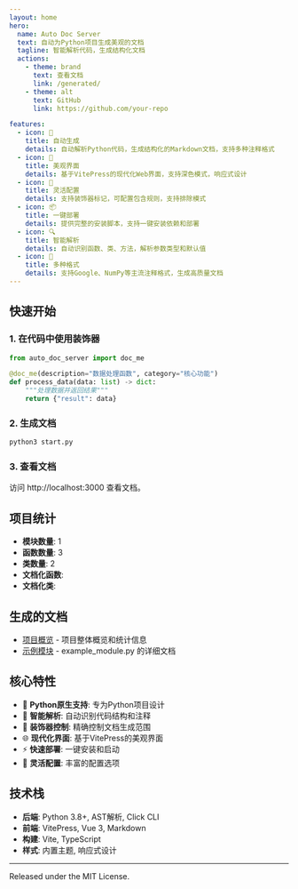 ```yaml
---
layout: home
hero:
  name: Auto Doc Server
  text: 自动为Python项目生成美观的文档
  tagline: 智能解析代码，生成结构化文档
  actions:
    - theme: brand
      text: 查看文档
      link: /generated/
    - theme: alt
      text: GitHub
      link: https://github.com/your-repo

features:
  - icon: 🚀
    title: 自动生成
    details: 自动解析Python代码，生成结构化的Markdown文档，支持多种注释格式
  - icon: 🎨
    title: 美观界面
    details: 基于VitePress的现代化Web界面，支持深色模式，响应式设计
  - icon: 🔧
    title: 灵活配置
    details: 支持装饰器标记，可配置包含规则，支持排除模式
  - icon: 📦
    title: 一键部署
    details: 提供完整的安装脚本，支持一键安装依赖和部署
  - icon: 🔍
    title: 智能解析
    details: 自动识别函数、类、方法，解析参数类型和默认值
  - icon: 📝
    title: 多种格式
    details: 支持Google、NumPy等主流注释格式，生成高质量文档
---
```


## 快速开始

### 1. 在代码中使用装饰器

```python
from auto_doc_server import doc_me

@doc_me(description="数据处理函数", category="核心功能")
def process_data(data: list) -> dict:
    """处理数据并返回结果"""
    return {"result": data}
```

### 2. 生成文档

```bash
python3 start.py
```

### 3. 查看文档

访问 http://localhost:3000 查看文档。

## 项目统计

- **模块数量**: 1
- **函数数量**: 3
- **类数量**: 2
- **文档化函数**: 
- **文档化类**: 

## 生成的文档

- [项目概览](/generated/overview) - 项目整体概览和统计信息
- [示例模块](/generated/example_module) - example_module.py 的详细文档

## 核心特性

- 🐍 **Python原生支持**: 专为Python项目设计
- 📝 **智能解析**: 自动识别代码结构和注释
- 🎯 **装饰器控制**: 精确控制文档生成范围
- 🌐 **现代化界面**: 基于VitePress的美观界面
- ⚡ **快速部署**: 一键安装和启动
- 🔧 **灵活配置**: 丰富的配置选项

## 技术栈

- **后端**: Python 3.8+, AST解析, Click CLI
- **前端**: VitePress, Vue 3, Markdown
- **构建**: Vite, TypeScript
- **样式**: 内置主题, 响应式设计

---

Released under the MIT License.
 